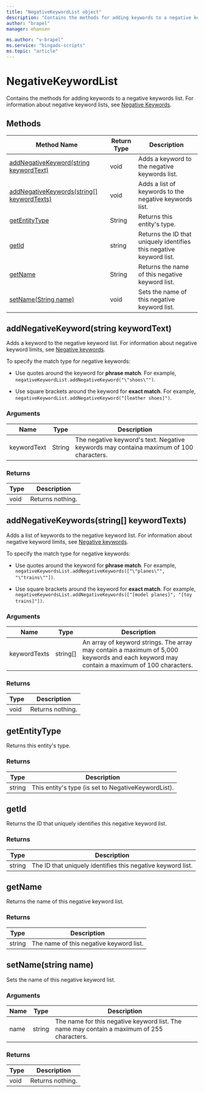 ```yaml
---
title: "NegativeKeywordList object"
description: "Contains the methods for adding keywords to a negative keywords list."
author: "brapel"
manager: ehansen

ms.author: "v-brapel"
ms.service: "bingads-scripts"
ms.topic: "article"
---
```


# NegativeKeywordList

Contains the methods for adding keywords to a negative keywords list. For information about negative keyword lists, see [Negative Keywords](/bingads/guides/entity-hierarchy-limits#negativekeywords).

## Methods
|Method Name|Return Type|Description|
|-|-|-
[addNegativeKeyword(string keywordText)](#addnegativekeyword~string-keywordtext~)|void|Adds a keyword to the negative keywords list.
[addNegativeKeywords(string[] keywordTexts)](#addnegativekeywords~string-keywordtexts~)|void|Adds a list of keywords to the negative keywords list.
[getEntityType](#getentitytype)|String|Returns this entity's type.
[getId](#getid)|string|Returns the ID that uniquely identifies this negative keyword list.
[getName](#getname)|String|Returns the name of this negative keyword list.
[setName(String name)](#setname~string-name~)|void|Sets the name of this negative keyword list.

## <a name="addnegativekeyword~string-keywordtext~"></a>addNegativeKeyword(string keywordText)
Adds a keyword to the negative keyword list. For information about negative keyword limits, see [Negative keywords](/bingads/guides/entity-hierarchy-limits#negativekeywords). 

To specify the match type for negative keywords:

- Use quotes around the keyword for **phrase match**. For example, `negativeKeywordList.addNegativeKeyword("\"shoes\"")`.  
  
- Use square brackets around the keyword for **exact match**. For example, `negativeKeywordList.addNegativeKeyword("[leather shoes]")`.



### Arguments
|Name|Type|Description|
|-|-|-
keywordText|String|The negative keyword's text. Negative keywords may containa maximum of 100 characters. 

### Returns
|Type|Description|
|-|-
void|Returns nothing.

## <a name="addnegativekeywords~string-keywordtexts~"></a>addNegativeKeywords(string[] keywordTexts)
Adds a list of keywords to the negative keyword list. For information about negative keyword limits, see [Negative keywords](/bingads/guides/entity-hierarchy-limits#negativekeywords).

To specify the match type for negative keywords:

- Use quotes around the keyword for **phrase match**. For example, `negativeKeywordsList.addNegativeKeywords(["\"planes\"", "\"trains\""])`.  
  
- Use square brackets around the keyword for **exact match**. For example, `negativeKeywordsList.addNegativeKeywords(["[model planes]", "[toy trains]"])`.


### Arguments
|Name|Type|Description|
|-|-|-
keywordTexts|string[]|An array of keyword strings. The array may contain a maximum of 5,000 keywords and each keyword may contain a maximum of 100 characters.

### Returns
|Type|Description|
|-|-
void|Returns nothing.

## <a name="getentitytype"></a>getEntityType
Returns this entity's type. 

### Returns
|Type|Description|
|-|-
string|This entity's type (is set to NegativeKeywordList).

## <a name="getid"></a>getId
Returns the ID that uniquely identifies this negative keyword list.

### Returns
|Type|Description|
|-|-
string|The ID that uniquely identifies this negative keyword list.

## <a name="getname"></a>getName
Returns the name of this negative keyword list.

### Returns
|Type|Description|
|-|-
string|The name of this negative keyword list.

## <a name="setname~string-name~"></a>setName(string name)
Sets the name of this negative keyword list.

### Arguments
|Name|Type|Description|
|-|-|-
name|string|The name for this negative keyword list. The name may contain a maximum of 255 characters.

### Returns
|Type|Description|
|-|-
void|Returns nothing.

